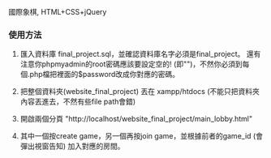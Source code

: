 國際象棋, HTML+CSS+jQuery

### 使用方法

1. 匯入資料庫 final_project.sql，並確認資料庫名字必須是final_project。 還有注意你phpmyadmin的root密碼應該要設定空的! (即"")，不然你必須到每個.php檔把裡面的$password改成你對應的密碼。

2. 把整個資料夾(website_final_project) 丟在 xampp/htdocs (不能只把資料夾內容丟進去，不然有些file path會錯)

3. 開啟兩個分頁 "http://localhost/website_final_project/main_lobby.html"

4. 其中一個按create game，另一個再按join game，並根據前者的game_id (會彈出視窗告知) 加入對應的房間。

